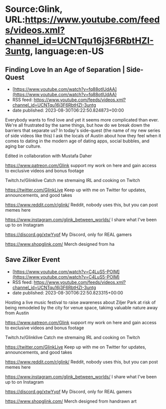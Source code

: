 # Source:Glink, URL:https://www.youtube.com/feeds/videos.xml?channel_id=UCNTqu16j3F6RbtHZI-3untg, language:en-US

## Finding Love In an Age of Separation | Side-Quest
 - [https://www.youtube.com/watch?v=fq88otlUdAA](https://www.youtube.com/watch?v=fq88otlUdAA)
 - RSS feed: https://www.youtube.com/feeds/videos.xml?channel_id=UCNTqu16j3F6RbtHZI-3untg
 - date published: 2023-08-30T06:22:50.824873+00:00

Everybody wants to find love and yet it seems more complicated than ever. We're all frustrated by the same things, but how do we break down the barriers that separate us? In today's side-quest (the name of my new series of side videos like this) I ask the locals of Austin about how they feel when it comes to dating in the modern age of dating apps, social bubbles, and aging bar culture. 

Edited in collaboration with Mustafa Daher

https://www.patreon.com/Glink
support my work on here and gain access to exclusive videos and bonus footage

Twitch.tv/Glinklive
Catch me stremaing IRL and cooking on Twitch

https://twitter.com/GlinkLive
Keep up with me on Twitter for updates, announcements, and good takes

https://www.reddit.com/r/glink/
Reddit, nobody uses this, but you can post memes here

https://www.instagram.com/glink_between_worlds/
I share what I've been up to on Instagram

https://discord.gg/xtwYypf
My Discord, only for REAL gamers

https://www.shopglink.com/
Merch designed from ha

## Save Zilker Event
 - [https://www.youtube.com/watch?v=C4LuS5-POlM](https://www.youtube.com/watch?v=C4LuS5-POlM)
 - RSS feed: https://www.youtube.com/feeds/videos.xml?channel_id=UCNTqu16j3F6RbtHZI-3untg
 - date published: 2023-08-30T06:22:50.823315+00:00

Hosting a live music festival to raise awareness about Ziljer Park at risk of being remodeled by the city for venue space, takimg valuable nature away from Austin


https://www.patreon.com/Glink
support my work on here and gain access to exclusive videos and bonus footage

Twitch.tv/Glinklive
Catch me stremaing IRL and cooking on Twitch

https://twitter.com/GlinkLive
Keep up with me on Twitter for updates, announcements, and good takes

https://www.reddit.com/r/glink/
Reddit, nobody uses this, but you can post memes here

https://www.instagram.com/glink_between_worlds/
I share what I've been up to on Instagram

https://discord.gg/xtwYypf
My Discord, only for REAL gamers

https://www.shopglink.com/
Merch designed from handrawn art

